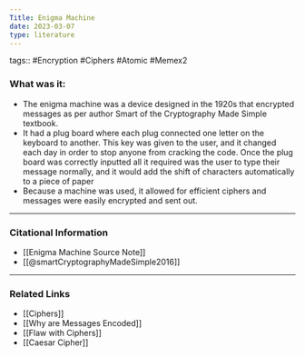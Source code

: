 ```yaml
---
Title: Enigma Machine
date: 2023-03-07
type: literature
---
```

tags:: #Encryption #Ciphers #Atomic #Memex2 


### What was it:
- The enigma machine was a device designed in the 1920s that encrypted messages as per author Smart of the Cryptography Made Simple textbook.
- It had a plug board where each plug connected one letter on the keyboard to another. This key was given to the user, and it changed each day in order to stop anyone from cracking the code. Once the plug board was correctly inputted all it required was the user to type their message normally, and it would add the shift of characters automatically to a piece of paper
- Because a machine was used, it allowed for efficient ciphers and messages were easily encrypted and sent out.

---
### Citational Information

- [[Enigma Machine Source Note]]
- [[@smartCryptographyMadeSimple2016]]

---

### Related Links

- [[Ciphers]]
- [[Why are Messages Encoded]]
- [[Flaw with Ciphers]]
- [[Caesar Cipher]]